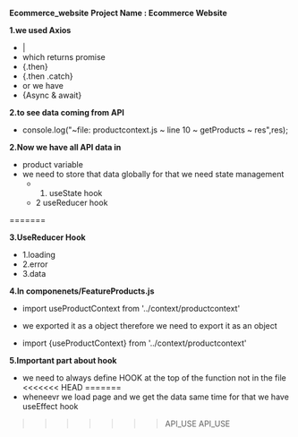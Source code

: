 
**Ecommerce_website**
**Project Name : Ecommerce Website**

**1.we used Axios**
   - |
   -  which returns promise
   - {.then} 
   - {.then .catch}
   - or we have 
   - {Async & await}

**2.to see data coming from API**
   - console.log("~file: productcontext.js ~ line 10 ~ getProducts ~ res",res); 
 


 **2.Now we have all API data in**
   - product variable
   - we need to store that data globally for that we   need state management
      - 1. useState hook     
      - 2  useReducer hook
 

=======

**3.UseReducer Hook**
   - 1.loading
   - 2.error
   - 3.data



**4.In componenets/FeatureProducts.js**

   - import  useProductContext  from '../context/productcontext'

   - we exported it as a object therefore we need to export it as an object

   - import  {useProductContext}  from '../context/productcontext'


**5.Important part about hook**
   - we need to always define HOOK at the top of the function not in the file 
<<<<<<< HEAD
=======
   - wheneevr we load page and we get the data same time for that we have useEffect hook
>>>>>>> API_USE
>>>>>>> API_USE
